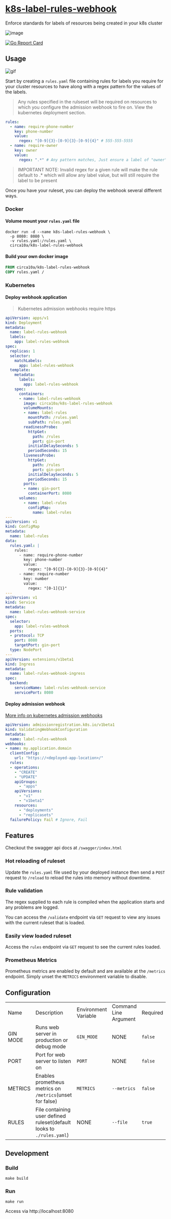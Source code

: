 # [k8s-label-rules-webhook](https://github.com/circa10a/k8s-label-rules-webhook)

Enforce standards for labels of resources being created in your k8s cluster

![image](https://drive.google.com/uc?id=1radAK91PYYyIcNA9Cmn-04iLfNRMqv4M)

[![Go Report Card](https://goreportcard.com/badge/github.com/circa10a/k8s-label-rules-webhook)](https://goreportcard.com/report/github.com/circa10a/k8s-label-rules-webhook)

## Usage

![gif](https://drive.google.com/uc?id=17ePGrn9iZ-xYCEICFnUwCwClT71VgglB)

Start by creating a `rules.yaml` file containing rules for labels you require for your cluster resources to have along with a regex pattern for the values of the labels.

> Any rules specified in the rulseset will be required on resources to which you configure the admission webhook to fire on. View the kubernetes deployment section.

```yaml
rules:
  - name: require-phone-number
    key: phone-number
    value:
      regex: "[0-9]{3}-[0-9]{3}-[0-9]{4}" # 555-555-5555
  - name: require-owner
    key: owner
    value:
      regex: ".*" # Any pattern matches, Just ensure a label of "owner" is set
```

> IMPORTANT NOTE: Invalid regex for a given rule will make the rule default to .* which will allow any label value, but will still require the label to be present

Once you have your ruleset, you can deploy the webhook several different ways.

### Docker

#### Volume mount your `rules.yaml` file

```shell
docker run -d --name k8s-label-rules-webhook \
  -p 8080: 8080 \
  -v rules.yaml:/rules.yaml \
  circa10a/k8s-label-rules-webhook
```

#### Build your own docker image

```dockerfile
FROM circa10a/k8s-label-rules-webhook
COPY rules.yaml /
```

### Kubernetes

####  Deploy webhook application

> Kubernetes admission webhooks require https

```yaml
apiVersion: apps/v1
kind: Deployment
metadata:
  name: label-rules-webhook
  labels:
    app: label-rules-webhook
spec:
  replicas: 1
  selector:
    matchLabels:
      app: label-rules-webhook
  template:
    metadata:
      labels:
        app: label-rules-webhook
    spec:
      containers:
      - name: label-rules-webhook
        image: circa10a/k8s-label-rules-webhook
        volumeMounts:
        - name: label-rules
          mountPath: /rules.yaml
          subPath: rules.yaml
        readinessProbe:
          httpGet:
            path: /rules
            port: gin-port
          initialDelaySeconds: 5
          periodSeconds: 15
        livenessProbe:
          httpGet:
            path: /rules
            port: gin-port
          initialDelaySeconds: 5
          periodSeconds: 15
        ports:
        - name: gin-port
          containerPort: 8080
      volumes:
        - name: label-rules
          configMap:
            name: label-rules
---
apiVersion: v1
kind: ConfigMap
metadata:
  name: label-rules
data:
  rules.yaml: |
    rules:
      - name: require-phone-number
        key: phone-number
        value:
          regex: "[0-9]{3}-[0-9]{3}-[0-9]{4}"
      - name: require-number
        key: number
        value:
          regex: "[0-1]{1}"
---
apiVersion: v1
kind: Service
metadata:
  name: label-rules-webhook-service
spec:
  selector:
    app: label-rules-webhook
  ports:
  - protocol: TCP
    port: 8080
    targetPort: gin-port
  type: NodePort
---
apiVersion: extensions/v1beta1
kind: Ingress
metadata:
  name: label-rules-webhook-ingress
spec:
  backend:
    serviceName: label-rules-webhook-service
    servicePort: 8080
```

#### Deploy admission webhook

[More info on kubernetes admission webhooks](https://kubernetes.io/docs/reference/access-authn-authz/extensible-admission-controllers/)

```yaml
apiVersion: admissionregistration.k8s.io/v1beta1
kind: ValidatingWebhookConfiguration
metadata:
  name: label-rules-webhook
webhooks:
- name: my.application.domain
  clientConfig:
    url: "https://<deployed-app-location>/"
  rules:
  - operations:
    - "CREATE"
    - "UPDATE"
    apiGroups:
      - "apps"
    apiVersions:
      - "v1"
      - "v1beta1"
    resources:
      - "deployments"
      - "replicasets"
  failurePolicy: Fail # Ignore, Fail
```

## Features

Checkout the swagger api docs at `/swagger/index.html`

### Hot reloading of ruleset

Update the `rules.yaml` file used by your deployed instance then send a `POST` request to `/reload` to reload the rules into memory without downtime.

### Rule validation

The regex supplied to each rule is compiled when the application starts and any problems are logged.

You can access the `/validate` endpoint via `GET` request to view any issues with the current ruleset that is loaded.

### Easily view loaded ruleset

Access the `rules` endpoint via `GET` request to see the current rules loaded.

### Prometheus Metrics

Prometheus metrics are enabled by default and are available at the `/metrics` endpoint. Simply unset the `METRICS` environment variable to disable.

## Configuration

|             |                                                                       |                      |                        |           |               |
|-------------|-----------------------------------------------------------------------|----------------------|------------------------|-----------|---------------|
| Name        | Description                                                           | Environment Variable | Command Line Argument  | Required | Default        |
| GIN MODE    | Runs web server in production or debug mode                           |`GIN_MODE`            | NONE                   | `false`  | `release`      |
| PORT        | Port for web server to listen on                                      | `PORT`               | NONE                   | `false`  | `8080`         |
| METRICS     | Enables prometheus metrics on `/metrics`(unset for false)             |`METRICS`             | `--metrics`            | `false`  | `true`         |
| RULES       | File containing user defined ruleset(default looks to `./rules.yaml`) | NONE                 | `--file`               | `true`   | `./rules.yaml` |

## Development

### Build

```shell
make build
```

### Run

```shell
make run
```

Access via http://localhost:8080
